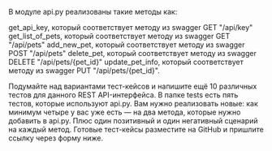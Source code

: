 В модуле api.py реализованы такие методы как:

get_api_key, который соответствует методу из swagger GET "/api/key"
get_list_of_pets, который соответствует методу из swagger GET "/api/pets"
add_new_pet, который соответствует методу из swagger POST "/api/pets"
delete_pet, который соответствует методу из swagger DELETE "/api/pets/{pet_id}"
update_pet_info, который соответствует методу из swagger PUT "/api/pets/{pet_id}".

Подумайте над вариантами тест-кейсов и напишите ещё 10 различных тестов для данного REST API-интерфейса. В папке tests есть пять тестов, которые используют api.py. Вам нужно реализовать новые: как минимум четыре у вас уже есть — на два метода, которые нужно добавить в api.py. Плюс один позитивный и один негативный сценарий на каждый метод. Готовые тест-кейсы разместите на GitHub и пришлите ссылку через форму ниже.
